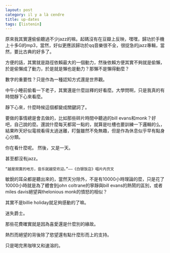 ```yaml
---
layout: post
category: il y a là cendre
title: up-dates
tags: [listenin]
---
```


原來我其實還偷偷聽過不少jazz的嘛。起碼沒有在豆瓣上反映，嘿嘿，歸功於手機上十多G的mp3，當然，好似更應該歸功於qq音樂很不全，很捉急的jazz專輯，當然，要比古典的好多了。

方便的話，其實就是路徑依賴最大的一個動力，然後依賴方便其實不夠就是偷懶，於是偷懶成了動力，於是就是懶也是動力？那懶不是懶得動麼？

數字的重要性？只是作為一種認知方式還是世界觀。

中午小睡前偷看一下老子，其實還是什麼註釋的好看麼。大學問啊，只是我真的有時間靜下心來看麼。

靜下心來，什麼時候這個都變成關鍵詞了。

要做的事情總是會去做的，比如那些碎片時間中聽過的bill evans和monk？好吧，自己說的麼。還說什麼每天都寫一點的，就算是吐槽也要訓練一下邏輯的么，結果昨天好似電視看得太過迷離，盯盤雖然不免無趣，但是作為休息似乎早有點身心分類。

你在看什麼呢。
然後，又是一天。

甚至都沒有jazz。

	“越是寂寞的地方，音乐就越受欢迎。”——《白银饭店》唱片内页文

敏銳的耳朵都是聽出來的，當然天分除外，不是有10000小時理論的麼，只是花了10000小時就是為了體會到john coltrane的寧靜與bill evans的熱鬧的區別，或者miles davis絕望與thelonious monk的憤怒的相似？

其實不是billie holiday就足夠感動的了嘛。

迷失爵士。

那些花費確實就是因為喜愛還是什麼別的緣故。

熱烈而絕望的背後除了慾望還有點什麼形而上的支持。

只是喝完黑咖啡又和速溶的。

<!-- more -->
